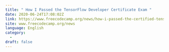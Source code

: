 ```yaml
---
title: " How I Passed the TensorFlow Developer Certificate Exam "
date: 2020-06-24T17:08:02Z
link: https://www.freecodecamp.org/news/how-i-passed-the-certified-tensorflow-developer-exam/?utm_medium=RSS&utm_source=news.12bit.vn
site: www.freecodecamp.org/news
language: English
category:
  -   
draft: false
---
```

